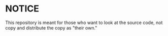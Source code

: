 # NOTICE
This repository is meant for those who want to look at the source code, not copy and distribute the copy as "their own."
